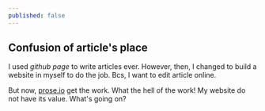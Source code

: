 ```yaml
---
published: false
---
```


## Confusion of article's place

I used _github page_ to write articles ever. However, then, I changed to build a website in myself to do the job. Bcs, I want to edit article online.

But now, [prose.io](http://prose.io) get the work. What the hell of the work! My website do not have its value. What's going on?
